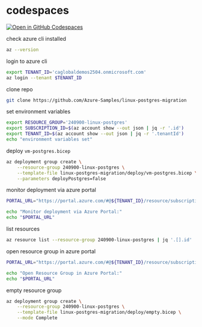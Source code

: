# codespaces

[![Open in GitHub Codespaces](https://github.com/codespaces/badge.svg)](https://codespaces.new/asw101/codespaces/tree/test?devcontainer_path=.devcontainer%2Feverything%2Fdevcontainer.json)

check azure cli installed

```sh
az --version
```

login to azure cli

```sh {"promptEnv":"always"}
export TENANT_ID='caglobaldemos2504.onmicrosoft.com'
az login --tenant $TENANT_ID
```

clone repo

```sh
git clone https://github.com/Azure-Samples/linux-postgres-migration
```

set environment variables

```sh
export RESOURCE_GROUP='240900-linux-postgres'
export SUBSCRIPTION_ID=$(az account show --out json | jq -r '.id')
export TENANT_ID=$(az account show --out json | jq -r '.tenantId')
echo "environment variables set"
```

deploy `vm-postgres.bicep`

```sh
az deployment group create \
    --resource-group 240900-linux-postgres \
    --template-file linux-postgres-migration/deploy/vm-postgres.bicep \
    --parameters deployPostgres=false
```

monitor deployment via azure portal

```sh
PORTAL_URL="https://portal.azure.com/#@${TENANT_ID}/resource/subscriptions/${SUBSCRIPTION_ID}/resourceGroups/${RESOURCE_GROUP}/deployments"

echo "Monitor deployment via Azure Portal:"
echo "$PORTAL_URL"
```

list resources

```sh
az resource list --resource-group 240900-linux-postgres | jq '.[].id'
```

open resource group in azure portal

```sh
PORTAL_URL="https://portal.azure.com/#@${TENANT_ID}/resource/subscriptions/${SUBSCRIPTION_ID}/resourceGroups/${RESOURCE_GROUP}/overview"

echo "Open Resource Group in Azure Portal:"
echo "$PORTAL_URL"
```

empty resource group

```sh
az deployment group create \
    --resource-group 240900-linux-postgres \
    --template-file linux-postgres-migration/deploy/empty.bicep \
    --mode Complete
```
